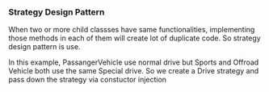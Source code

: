 ### Strategy Design Pattern

When two or more child classses have same functionalities, implementing those methods in each of them will create lot of duplicate code. So strategy design pattern is use.

In this example, PassangerVehicle use normal drive but Sports and Offroad Vehicle both use the same Special drive. So we create a Drive strategy and pass down the strategy via constuctor injection
